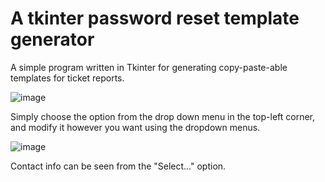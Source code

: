 # A tkinter password reset template generator
A simple program written in Tkinter for generating copy-paste-able templates for ticket reports.

![image](https://user-images.githubusercontent.com/110345466/190889308-ab1e9a91-a7f8-4227-86b1-cd18fa50d97a.png)

Simply choose the option from the drop down menu in the top-left corner, and modify it however you want
using the dropdown menus.

![image](https://user-images.githubusercontent.com/110345466/190889364-fda6c806-1028-4ae5-8a66-dd75102e97de.png)

Contact info can be seen from the "Select..." option.
